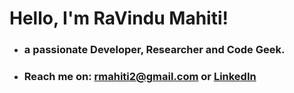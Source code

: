 #  Hello, I'm RaVindu Mahiti!
* ### a passionate Developer, Researcher and Code Geek.


* ### Reach me on: rmahiti2@gmail.com or [LinkedIn](https://www.linkedin.com/in/ravindu-mahiti)
